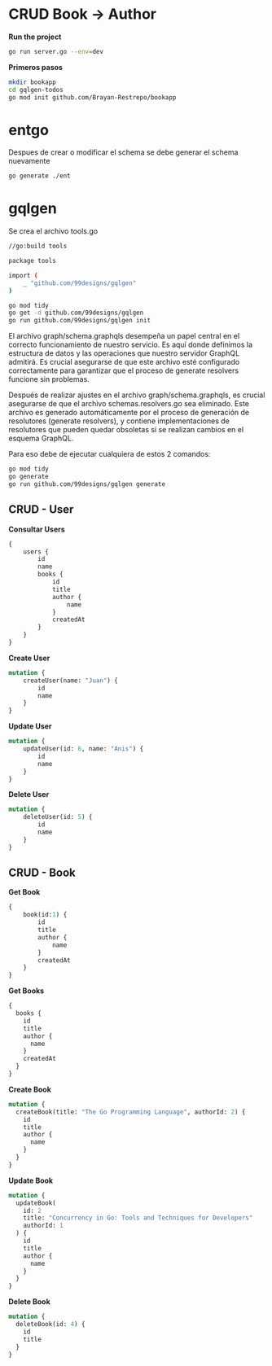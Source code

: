 # CRUD Book -> Author

**Run the project**
```bash
go run server.go --env=dev
```
**Primeros pasos**
```bash
mkdir bookapp
cd gqlgen-todos
go mod init github.com/Brayan-Restrepo/bookapp
```
# entgo

Despues de crear o modificar el schema se debe generar el schema nuevamente
```bash
go generate ./ent
```

# gqlgen
Se crea el archivo tools.go

```bash
//go:build tools

package tools

import (
	_ "github.com/99designs/gqlgen"
)
```
```bash
go mod tidy
go get -d github.com/99designs/gqlgen
go run github.com/99designs/gqlgen init

```


El archivo graph/schema.graphqls desempeña un papel central en el correcto funcionamiento de nuestro servicio. Es aquí donde definimos la estructura de datos y las operaciones que nuestro servidor GraphQL admitirá. Es crucial asegurarse de que este archivo esté configurado correctamente para garantizar que el proceso de generate resolvers funcione sin problemas.

Después de realizar ajustes en el archivo graph/schema.graphqls, es crucial asegurarse de que el archivo schemas.resolvers.go sea eliminado. Este archivo es generado automáticamente por el proceso de generación de resolutores (generate resolvers), y contiene implementaciones de resolutores que pueden quedar obsoletas si se realizan cambios en el esquema GraphQL.

Para eso debe de ejecutar cualquiera de estos 2 comandos:

```bash
go mod tidy
go generate 
go run github.com/99designs/gqlgen generate
```

## CRUD - User

**Consultar Users**
```graphql
{
    users {
        id
        name
        books {
            id
            title
            author {
                name
            }
            createdAt
        }
    }
}
```
**Create User**
```graphql
mutation {
    createUser(name: "Juan") {
        id
        name
    }
}
```
**Update User**
```graphql
mutation {
    updateUser(id: 6, name: "Anis") {
        id
        name
    }
}
```
**Delete User**
```graphql
mutation {
    deleteUser(id: 5) {
        id
        name
    }
}
```

## CRUD - Book

**Get Book**
```graphql
{
    book(id:1) {
        id
        title
        author {
            name
        }
        createdAt
    }
}
```
**Get Books**
```graphql
{
  books {
    id
    title
    author {
      name
    }
    createdAt
  }
}
```
**Create Book**
```graphql
mutation {
  createBook(title: "The Go Programming Language", authorId: 2) {
    id
    title
    author {
      name
    }
  }
}
```
**Update Book**
```graphql
mutation {
  updateBook(
    id: 2
    title: "Concurrency in Go: Tools and Techniques for Developers"
    authorId: 1
  ) {
    id
    title
    author {
      name
    }
  }
}
```
**Delete Book**
```graphql
mutation {
  deleteBook(id: 4) {
    id
    title
  }
}
```

